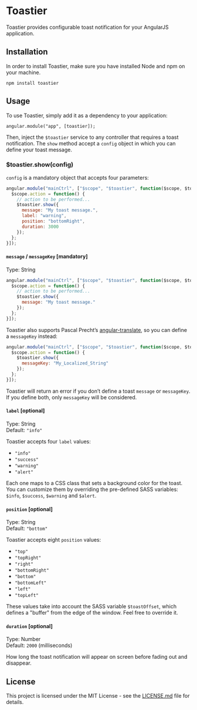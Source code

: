 # Toastier

Toastier provides configurable toast notification for your AngularJS application.

## Installation

In order to install Toastier, make sure you have installed Node and npm on your machine.

```
npm install toastier
```

## Usage

To use Toastier, simply add it as a dependency to your application:

```
angular.module("app", [toastier]);
```

Then, inject the `$toastier` service to any controller that requires a toast notification. The `show` method accept a `config` object in which you can define your toast message.

### $toastier.show(config)

`config` is a mandatory object that accepts four parameters:

```javascript
angular.module("mainCtrl", ["$scope", "$toastier", function($scope, $toastier) {
  $scope.action = function() {
    // action to be performed...
    $toastier.show({
      message: "My toast message.",
      label: "warning",
      position: "bottomRight",
      duration: 3000
    });
  };
}]);
```

#### `message` / `messageKey` [mandatory]  
Type: String

```javascript
angular.module("mainCtrl", ["$scope", "$toastier", function($scope, $toastier) {
  $scope.action = function() {
    // action to be performed...
    $toastier.show({
      message: "My toast message."
    });
  };
}]);
```

Toastier also supports Pascal Precht&#8217;s <a href="https://angular-translate.github.io/" target="_blank">angular-translate</a>, so you can define a `messageKey` instead:

```javascript
angular.module("mainCtrl", ["$scope", "$toastier", function($scope, $toastier) {
  $scope.action = function() {
    $toastier.show({
      messageKey: "My_Localized_String"
    });
  };
}]);
```

Toastier will return an error if you don&#8217;t define a toast `message` or `messageKey`. If you define both, only `messageKey` will be considered.

#### `label` [optional]  
Type: String  
Default: `"info"`

Toastier accepts four `label` values:
- `"info"`
- `"success"`
- `"warning"`
- `"alert"`

Each one maps to a CSS class that sets a background color for the toast. You can customize them by overriding the pre-defined SASS variables: `$info`, `$success`, `$warning` and `$alert`.

#### `position` [optional]  
Type: String  
Default: `"bottom"`

Toastier accepts eight `position` values:
- `"top"`
- `"topRight"`
- `"right"`
- `"bottomRight"`
- `"bottom"`
- `"bottomLeft"`
- `"left"`
- `"topLeft"`

These values take into account the SASS variable `$toastOffset`, which defines a "buffer" from the edge of the window. Feel free to override it.

#### `duration` [optional]  
Type: Number  
Default: `2000` (milliseconds)

How long the toast notification will appear on screen before fading out and disappear.

## License

This project is licensed under the MIT License - see the [LICENSE.md](LICENSE.md) file for details.
